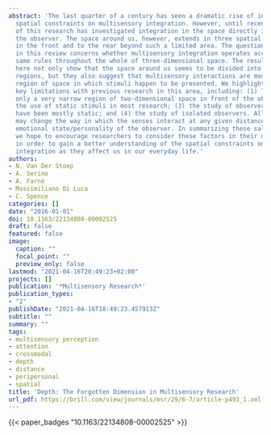 ```yaml
---
abstract: 'The last quarter of a century has seen a dramatic rise of interest in the
  spatial constraints on multisensory integration. However, until recently, the majority
  of this research has investigated integration in the space directly in front of
  the observer. The space around us, however, extends in three spatial dimensions
  in the front and to the rear beyond such a limited area. The question to be addressed
  in this review concerns whether multisensory integration operates according to the
  same rules throughout the whole of three-dimensional space. The results reviewed
  here not only show that the space around us seems to be divided into distinct functional
  regions, but they also suggest that multisensory interactions are modulated by the
  region of space in which stimuli happen to be presented. We highlight a number of
  key limitations with previous research in this area, including: (1) The focus on
  only a very narrow region of two-dimensional space in front of the observer; (2)
  the use of static stimuli in most research; (3) the study of observers who themselves
  have been mostly static; and (4) the study of isolated observers. All of these factors
  may change the way in which the senses interact at any given distance, as can the
  emotional state/personality of the observer. In summarizing these salient issues,
  we hope to encourage researchers to consider these factors in their own research
  in order to gain a better understanding of the spatial constraints on multisensory
  integration as they affect us in our everyday life.'
authors:
- N. Van Der Stoep
- A. Serino
- A. Farnè
- Massimiliano Di Luca
- C. Spence
categories: []
date: "2016-01-01"
doi: 10.1163/22134808-00002525
draft: false
featured: false
image:
  caption: ""
  focal_point: ""
  preview_only: false
lastmod: "2021-04-16T20:49:23+02:00"
projects: []
publication: '*Multisensory Research*'
publication_types:
- "2"
publishDate: "2021-04-16T18:49:23.457913Z"
subtitle: ""
summary: ""
tags:
- multisensory perception
- attention
- crossmodal
- depth
- distance
- peripersonal
- spatial
title: 'Depth: The Forgotten Dimension in Multisensory Research'
url_pdf: https://brill.com/view/journals/msr/29/6-7/article-p493_1.xml
---
```

{{< paper_badges "10.1163/22134808-00002525" >}}
